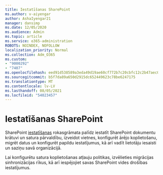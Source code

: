 ```yaml
---
title: Iestatīšanas SharePoint
ms.author: v-aiyengar
author: AshaIyengar21
manager: dansimp
ms.date: 12/05/2020
ms.audience: Admin
ms.topic: article
ms.service: o365-administration
ROBOTS: NOINDEX, NOFOLLOW
localization_priority: Normal
ms.collection: Adm_O365
ms.custom:
- "9000292"
- "7407"
ms.openlocfilehash: eed91d538589a3eda49d19ae60cf772b7c20cbfc12c2b47aec0bb313ebd73e00
ms.sourcegitcommit: b5f7da89a650d2915dc652449623c78be6247175
ms.translationtype: MT
ms.contentlocale: lv-LV
ms.lasthandoff: 08/05/2021
ms.locfileid: "54023457"
---
```

# <a name="set-up-sharepoint"></a>Iestatīšanas SharePoint

SharePoint [iestatīšanas](https://go.microsoft.com/fwlink/?linkid=2071425) rokasgrāmata palīdz iestatīt SharePoint dokumentu krātuvi un satura pārvaldību, izveidot vietnes, konfigurēt ārējo koplietošanu, migrēt datus un konfigurēt papildu iestatījumus, kā arī vadīt lietotāju iesaisti un saziņu savā organizācijā.

Lai konfigurētu satura koplietošanas atļauju politikas, izvēlieties migrācijas sinhronizācijas rīkus, kā arī iespējojiet savas SharePoint vides drošības iestatījumus.
